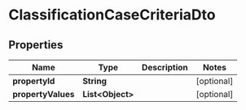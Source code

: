 # ClassificationCaseCriteriaDto

## Properties
Name | Type | Description | Notes
------------ | ------------- | ------------- | -------------
**propertyId** | **String** |  |  [optional]
**propertyValues** | **List&lt;Object&gt;** |  |  [optional]
